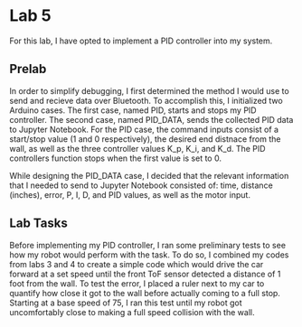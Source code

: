 # Lab 5

For this lab, I have opted to implement a PID controller into my system. 

## Prelab

In order to simplify debugging, I first determined the method I would use to send and recieve data over Bluetooth. To accomplish this, I initialized two Arduino cases. The first case, named PID, starts and stops my PID controller. The second case, named PID_DATA, sends the collected PID data to Jupyter Notebook. For the PID case, the command inputs consist of a start/stop value (1 and 0 respectively), the desired end distnace from the wall, as well as the three controller values K_p, K_i, and K_d. The PID controllers function stops when the first value is set to 0. 

While designing the PID_DATA case, I decided that the relevant information that I needed to send to Jupyter Notebook consisted of: time, distance (inches), error, P, I, D, and PID values, as well as the motor input.


## Lab Tasks

Before implementing my PID controller, I ran some preliminary tests to see how my robot would perform with the task. To do so, I combined my codes from labs 3 and 4 to create a simple code which would drive the car forward at a set speed until the front ToF sensor detected a distance of 1 foot from the wall. To test the error, I placed a ruler next to my car to quantify how close it got to the wall before actually coming to a full stop. Starting at a base speed of 75, I ran this test until my robot got uncomfortably close to making a full speed collision with the wall. 

